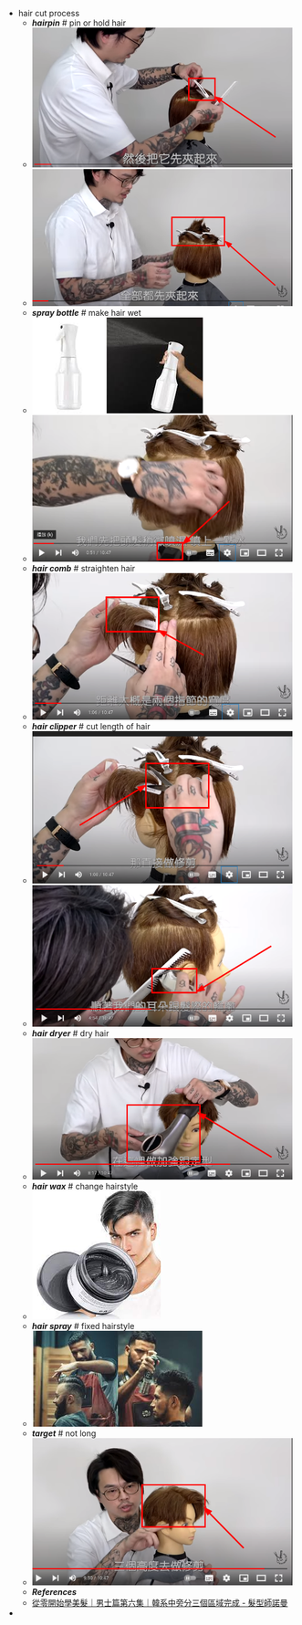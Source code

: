 - hair cut process
  * ***hairpin*** # pin or hold hair
  * ![image.png](../assets/image_1664108649594_0.png)
  * ![image.png](../assets/image_1664108736428_0.png)
  * ***spray bottle*** # make hair wet
  * ![images (1).jpeg](../assets/images_(1)_1664110760038_0.jpeg) 
  * ![image.png](../assets/image_1664109241797_0.png)
  * ***hair comb*** # straighten hair
  * ![image.png](../assets/image_1664109399903_0.png)
  * ***hair clipper*** # cut length of hair
  * ![image.png](../assets/image_1664109786767_0.png)
  * ![image.png](../assets/image_1664109899855_0.png)
  * ***hair dryer*** # dry hair
  * ![image.png](../assets/image_1664110122241_0.png)
  * ***hair wax*** # change hairstyle
  * ![download.jpeg](../assets/download_1664110425032_0.jpeg)
  * ***hair spray*** # fixed hairstyle
  * ![images (2).jpeg](../assets/images_(2)_1664110586454_0.jpeg)
  * ***target*** # not long
  * ![image.png](../assets/image_1664110705455_0.png)
  * ***References***
  * [從零開始學美髮｜男士篇第六集｜韓系中旁分三個區域完成 - 髮型師諾曼](https://www.youtube.com/watch?v=gwJyKWtdP2s)
-